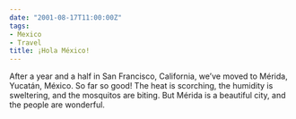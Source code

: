 ```yaml
---
date: "2001-08-17T11:00:00Z"
tags:
- Mexico
- Travel
title: ¡Hola México!
---
```


After a year and a half in San Francisco, California, we’ve moved to Mérida,
Yucatán, México. So far so good! The heat is scorching, the humidity is
sweltering, and the mosquitos are biting. But Mérida is a beautiful city, and
the people are wonderful.
